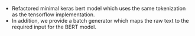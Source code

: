  * Refactored minimal keras bert model which uses the same tokenization as the tensorflow implementation.
 * In addition, we provide a batch generator which maps the raw text to the required input for the BERT model. 
